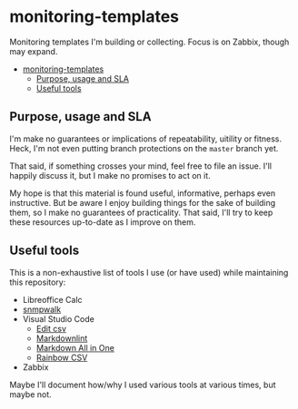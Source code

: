 # monitoring-templates

Monitoring templates I'm building or collecting. Focus is on Zabbix, though may expand.

- [monitoring-templates](#monitoring-templates)
  - [Purpose, usage and SLA](#purpose-usage-and-sla)
  - [Useful tools](#useful-tools)

## Purpose, usage and SLA

I'm make no guarantees or implications of repeatability, uitility or fitness. Heck, I'm not even putting branch protections on the `master` branch yet.

That said, if something crosses your mind, feel free to file an issue. I'll happily discuss it, but I make no promises to act on it.

My hope is that this material is found useful, informative, perhaps even instructive. But be aware I enjoy building things for the sake of building them, so I make no guarantees of practicality. That said, I'll try to keep these resources up-to-date as I improve on them.

## Useful tools

This is a non-exhaustive list of tools I use (or have used) while maintaining this repository:

- Libreoffice Calc
- [snmpwalk](https://linux.die.net/man/1/snmpwalk)
- Visual Studio Code
  - [Edit csv](https://marketplace.visualstudio.com/items?itemName=janisdd.vscode-edit-csv)
  - [Markdownlint](https://marketplace.visualstudio.com/items?itemName=DavidAnson.vscode-markdownlint)
  - [Markdown All in One](https://marketplace.visualstudio.com/items?itemName=yzhang.markdown-all-in-one)
  - [Rainbow CSV](https://marketplace.visualstudio.com/items?itemName=mechatroner.rainbow-csv)
- Zabbix

Maybe I'll document how/why I used various tools at various times, but maybe not.
